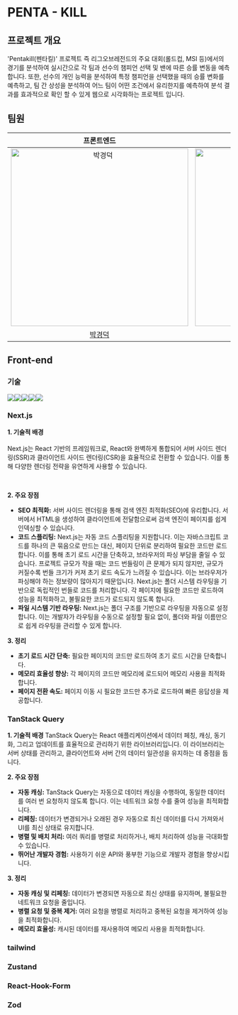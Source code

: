 # PENTA - KILL

## 프로젝트 개요

'Pentakill(펜타킬)' 프로젝트 즉 리그오브레전드의 주요 대회(롤드컵, MSI 등)에서의 경기를 분석하여 실시간으로 각 팀과 선수의 챔피언 선택 및 밴에 따른 승률 변동을 예측합니다. 또한, 선수의 개인 능력을 분석하여 특정 챔피언을 선택했을 때의 승률 변화를 예측하고, 팀 간 상성을 분석하여 어느 팀이 어떤 조건에서 유리한지를 예측하여 분석 결과를 효과적으로 확인 할 수 있게 웹으로 시각화하는 프로젝트 입니다.

## 팀원

<table>
    <thead>
        <tr>
            <th style="text-align: center">프론트엔드</th>
            <th style="text-align: center">프론트엔드</th>
            <th style="text-align: center">백엔드</th>
            <th style="text-align: center">데이터사이언스</th>
            <th style="text-align: center">데이터사이언스</th>
            <th style="text-align: center">데이터사이언스</th>
        </tr>
    </thead>
    <tbody>
        <tr>
            <td align="center"><a target="_blank" rel="noopener noreferrer nofollow" href="https://github.com/littleduck1219"><img src="https://avatars.githubusercontent.com/u/107936957?v=4" alt="박경덕" style="width: 400px;"></a></td>
            <td align="center"><a target="_blank" rel="noopener noreferrer nofollow" href="https://github.com/solightnsalt"><img src="https://avatars.githubusercontent.com/u/108651896?v=4" alt="김다솔" style="width: 400px;"></a></td>
            <td align="center"><a target="_blank" rel="noopener noreferrer nofollow" href="https://github.com/kss123456789"><img src="https://avatars.githubusercontent.com/u/85011923?v=4" alt="김승수" style="width: 400px;"></a></td>
            <td align="center"><a target="_blank" rel="noopener noreferrer nofollow" href="https://github.com/zaqwsx2003"><img src="https://avatars.githubusercontent.com/u/47521211?v=4" alt="전준혁" style="width: 400px; height: auto;"></a></td>
            <td align="center"><a target="_blank" rel="noopener noreferrer nofollow" href=""><img src="https://avatars.githubusercontent.com/u/83434398?v=4" alt="최태혁" style="width: 400px;"></a></td>
            <td align="center"><a target="_blank" rel="noopener noreferrer nofollow" href="https://github.com/RoomCloud"><img src="https://avatars.githubusercontent.com/u/169641401?v=4" alt="차승주" style="width: 400px;"></a></td>
        </tr>
        <tr>
            <td align="center"><a href="https://github.com/littleduck1219">박경덕</a></td>
            <td align="center"><a href="https://github.com/solightnsalt">김다솔</a></td>
            <td align="center"><a href="https://github.com/kss123456789">김승수</a></td>
            <td align="center"><a href="https://github.com/zaqwsx2003">전준혁</a></td>
            <td align="center"><a href="https://github.com/chlxogur">최태혁</a></td>
            <td align="center"><a href="">차승주</a></td>
        </tr>
    </tbody>
</table>

## Front-end

### 기술

<img src="https://img.shields.io/badge/Next.js-000000?style=flat-square&logo=Next.js&logoColor=white"/><img src="https://img.shields.io/badge/Tailwind CSS-06B6D4?style=flat-square&logo=tailwindcss&logoColor=white"/><img src="https://img.shields.io/badge/TanStack Query-FF4154?style=flat-square&logo=reactquery&logoColor=white"/><img src="https://img.shields.io/badge/reacthookform-EC5990?style=flat-square&logo=reacthookform&logoColor=white"/><img src="https://img.shields.io/badge/zod-3E67B1?style=flat-square&logo=zod&logoColor=white"/>

### Next.js

**1. 기술적 배경**<br>
<br>
Next.js는 React 기반의 프레임워크로, React와 완벽하게 통합되어 서버 사이드 렌더링(SSR)과 클라이언트 사이드 렌더링(CSR)을 효율적으로 전환할 수 있습니다. 이를 통해 다양한 렌더링 전략을 유연하게 사용할 수 있습니다.

<br>

**2. 주요 장점**

-   **SEO 최적화:** 서버 사이드 렌더링을 통해 검색 엔진 최적화(SEO)에 유리합니다. 서버에서 HTML을 생성하여 클라이언트에 전달함으로써 검색 엔진이 페이지를 쉽게 인덱싱할 수 있습니다.
-   **코드 스플리팅:** Next.js는 자동 코드 스플리팅을 지원합니다. 이는 자바스크립트 코드를 하나의 큰 묶음으로 만드는 대신, 페이지 단위로 분리하여 필요한 코드만 로드합니다. 이를 통해 초기 로드 시간을 단축하고, 브라우저의 파싱 부담을 줄일 수 있습니다.
    프로젝트 규모가 작을 때는 코드 번들링이 큰 문제가 되지 않지만, 규모가 커질수록 번들 크기가 커져 초기 로드 속도가 느려질 수 있습니다. 이는 브라우저가 파싱해야 하는 정보량이 많아지기 때문입니다.
    Next.js는 폴더 시스템 라우팅을 기반으로 독립적인 번들로 코드를 처리합니다. 각 페이지에 필요한 코드만 로드하여 성능을 최적화하고, 불필요한 코드가 로드되지 않도록 합니다.
-   **파일 시스템 기반 라우팅:** Next.js는 폴더 구조를 기반으로 라우팅을 자동으로 설정합니다. 이는 개발자가 라우팅을 수동으로 설정할 필요 없이, 폴더와 파일 이름만으로 쉽게 라우팅을 관리할 수 있게 합니다.

**3. 정리**

-   **초기 로드 시간 단축:** 필요한 페이지의 코드만 로드하여 초기 로드 시간을 단축합니다.
-   **메모리 효율성 향상:** 각 페이지의 코드만 메모리에 로드되어 메모리 사용을 최적화합니다.
-   **페이지 전환 속도:** 페이지 이동 시 필요한 코드만 추가로 로드하여 빠른 응답성을 제공합니다.

### TanStack Query

**1. 기술적 배경**
TanStack Query는 React 애플리케이션에서 데이터 페칭, 캐싱, 동기화, 그리고 업데이트를 효율적으로 관리하기 위한 라이브러리입니다. 이 라이브러리는 서버 상태를 관리하고, 클라이언트와 서버 간의 데이터 일관성을 유지하는 데 중점을 둡니다.

**2. 주요 장점**

-   **자동 캐싱:** TanStack Query는 자동으로 데이터 캐싱을 수행하여, 동일한 데이터를 여러 번 요청하지 않도록 합니다. 이는 네트워크 요청 수를 줄여 성능을 최적화합니다.
-   **리페칭:** 데이터가 변경되거나 오래된 경우 자동으로 최신 데이터를 다시 가져와서 UI를 최신 상태로 유지합니다.
-   **병렬 및 배치 처리:** 여러 쿼리를 병렬로 처리하거나, 배치 처리하여 성능을 극대화할 수 있습니다.
-   **뛰어난 개발자 경험:** 사용하기 쉬운 API와 풍부한 기능으로 개발자 경험을 향상시킵니다.

**3. 정리**

-   **자동 캐싱 및 리페칭:** 데이터가 변경되면 자동으로 최신 상태를 유지하며, 불필요한 네트워크 요청을 줄입니다.
-   **병렬 요청 및 중복 제거:** 여러 요청을 병렬로 처리하고 중복된 요청을 제거하여 성능을 최적화합니다.
-   **메모리 효율성:** 캐시된 데이터를 재사용하여 메모리 사용을 최적화합니다.

### tailwind

### Zustand

### React-Hook-Form

### Zod
